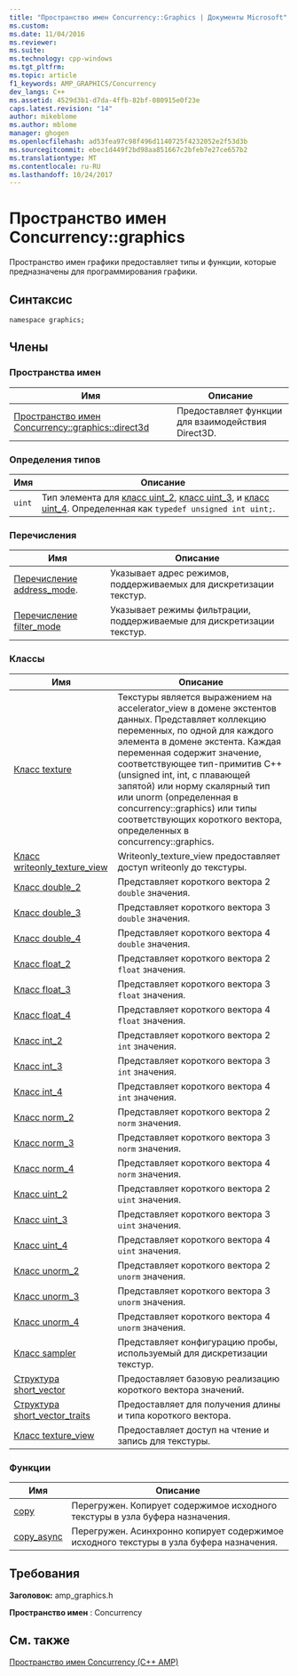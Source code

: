 ```yaml
---
title: "Пространство имен Concurrency::Graphics | Документы Microsoft"
ms.custom: 
ms.date: 11/04/2016
ms.reviewer: 
ms.suite: 
ms.technology: cpp-windows
ms.tgt_pltfrm: 
ms.topic: article
f1_keywords: AMP_GRAPHICS/Concurrency
dev_langs: C++
ms.assetid: 4529d3b1-d7da-4ffb-82bf-080915e0f23e
caps.latest.revision: "14"
author: mikeblome
ms.author: mblome
manager: ghogen
ms.openlocfilehash: ad53fea97c98f496d1140725f4232052e2f53d3b
ms.sourcegitcommit: ebec1d449f2bd98aa851667c2bfeb7e27ce657b2
ms.translationtype: MT
ms.contentlocale: ru-RU
ms.lasthandoff: 10/24/2017
---
```

# <a name="concurrencygraphics-namespace"></a>Пространство имен Concurrency::graphics
Пространство имен графики предоставляет типы и функции, которые предназначены для программирования графики.  
  
## <a name="syntax"></a>Синтаксис  
  
```  
namespace graphics;  
```  
  
## <a name="members"></a>Члены  
  
### <a name="namespaces"></a>Пространства имен  
  
|Имя|Описание|  
|----------|-----------------|  
|[Пространство имен Concurrency::graphics::direct3d](concurrency-graphics-direct3d-namespace.md)|Предоставляет функции для взаимодействия Direct3D.|  
  
### <a name="typedefs"></a>Определения типов  
  
|Имя|Описание|  
|----------|-----------------|  
|`uint`|Тип элемента для [класс uint_2](uint-2-class.md), [класс uint_3](uint-3-class.md), и [класс uint_4](uint-4-class.md). Определенная как `typedef unsigned int uint;`.|  
  
### <a name="enumerations"></a>Перечисления  
  
|Имя|Описание|  
|----------|-----------------|  
|[Перечисление address_mode](concurrency-graphics-namespace-enums.md#address_mode).|Указывает адрес режимов, поддерживаемых для дискретизации текстур.|  
|[Перечисление filter_mode](concurrency-graphics-namespace-enums.md#filter_mode)|Указывает режимы фильтрации, поддерживаемые для дискретизации текстур.|  
  
### <a name="classes"></a>Классы  
  
|Имя|Описание|  
|----------|-----------------|  
|[Класс texture](texture-class.md)|Текстуры является выражением на accelerator_view в домене экстентов данных. Представляет коллекцию переменных, по одной для каждого элемента в домене экстента. Каждая переменная содержит значение, соответствующее тип-примитив C++ (unsigned int, int, с плавающей запятой) или норму скалярный тип или unorm (определенная в concurrency::graphics) или типы соответствующих короткого вектора, определенных в concurrency::graphics.|  
|[Класс writeonly_texture_view](writeonly-texture-view-class.md)|Writeonly_texture_view предоставляет доступ writeonly до текстуры.|  
|[Класс double_2](double-2-class.md)|Представляет короткого вектора 2 `double` значения.|  
|[Класс double_3](double-3-class.md)|Представляет короткого вектора 3 `double` значения.|  
|[Класс double_4](double-4-class.md)|Представляет короткого вектора 4 `double` значения.|  
|[Класс float_2](float-2-class.md)|Представляет короткого вектора 2 `float` значения.|  
|[Класс float_3](float-3-class.md)|Представляет короткого вектора 3 `float` значения.|  
|[Класс float_4](float-4-class.md)|Представляет короткого вектора 4 `float` значения.|  
|[Класс int_2](int-2-class.md)|Представляет короткого вектора 2 `int` значения.|  
|[Класс int_3](int-3-class.md)|Представляет короткого вектора 3 `int` значения.|  
|[Класс int_4](int-4-class.md)|Представляет короткого вектора 4 `int` значения.|  
|[Класс norm_2](norm-2-class.md)|Представляет короткого вектора 2 `norm` значения.|  
|[Класс norm_3](norm-3-class.md)|Представляет короткого вектора 3 `norm` значения.|  
|[Класс norm_4](norm-4-class.md)|Представляет короткого вектора 4 `norm` значения.|  
|[Класс uint_2](uint-2-class.md)|Представляет короткого вектора 2 `uint` значения.|  
|[Класс uint_3](uint-3-class.md)|Представляет короткого вектора 3 `uint` значения.|  
|[Класс uint_4](uint-4-class.md)|Представляет короткого вектора 4 `uint` значения.|  
|[Класс unorm_2](unorm-2-class.md)|Представляет короткого вектора 2 `unorm` значения.|  
|[Класс unorm_3](unorm-3-class.md)|Представляет короткого вектора 3 `unorm` значения.|  
|[Класс unorm_4](unorm-4-class.md)|Представляет короткого вектора 4 `unorm` значения.|  
|[Класс sampler](sampler-class.md)|Представляет конфигурацию пробы, используемый для дискретизации текстур.|  
|[Структура short_vector](short-vector-structure.md)|Предоставляет базовую реализацию короткого вектора значений.|  
|[Структура short_vector_traits](short-vector-traits-structure.md)|Предоставляет для получения длины и типа короткого вектора.|  
|[Класс texture_view](texture-view-class.md)|Предоставляет доступ на чтение и запись для текстуры.|  
  
### <a name="functions"></a>Функции  
  
|Имя|Описание|  
|----------|-----------------|  
|[copy](concurrency-graphics-namespace-functions.md#copy)|Перегружен. Копирует содержимое исходного текстуры в узла буфера назначения.|  
|[copy_async](concurrency-graphics-namespace-functions.md#copy_async)|Перегружен. Асинхронно копирует содержимое исходного текстуры в узла буфера назначения.|  
  
## <a name="requirements"></a>Требования  
 **Заголовок:** amp_graphics.h  
  
 **Пространство имен** : Concurrency  
  
## <a name="see-also"></a>См. также  
 [Пространство имен Concurrency (C++ AMP)](concurrency-namespace-cpp-amp.md)
